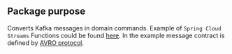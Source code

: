 ## Package purpose

Converts Kafka messages in domain commands.
Example of `Spring Cloud Streams` Functions could be found [here](https://gitlab.paysafe.cloud/zlatozarzhelyazkov/kafka-spring-cloud-functions).
In the example message contract is defined by [AVRO protocol](https://gitlab.paysafe.cloud/zlatozarzhelyazkov/kafka-spring-cloud-functions/-/tree/main/example-avro-object/src/main/avro).
